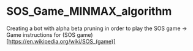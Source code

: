 # SOS_Game_MINMAX_algorithm
Creating a bot with alpha beta pruning in order to play the SOS game 
-> Game instructions for (SOS game)[https://en.wikipedia.org/wiki/SOS_(game)]
